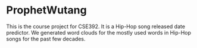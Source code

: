 # ProphetWutang

This is the course project for CSE392. It is a Hip-Hop song released date predictor. We generated word clouds for the mostly used words in Hip-Hop songs for the past few decades. 
